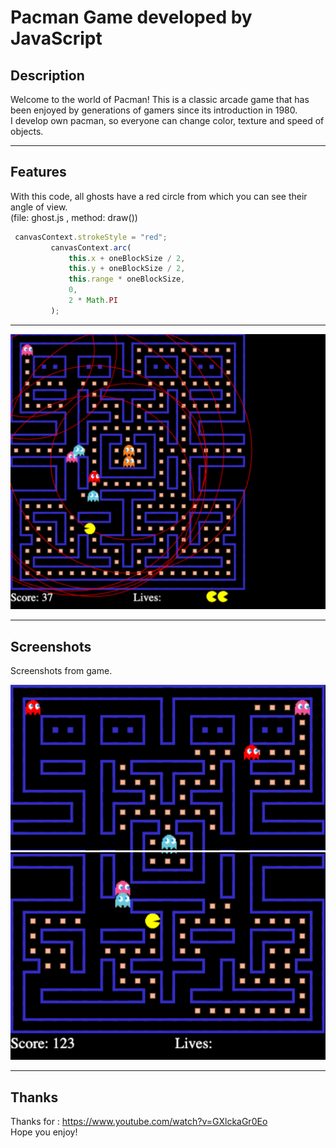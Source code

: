 # Pacman Game developed by JavaScript

## Description

Welcome to the world of Pacman! This is a classic arcade game that has been enjoyed by generations of gamers since its introduction in 1980. <br />
I develop own pacman, so everyone can change color, texture and speed of objects.

---

## Features

With this code, all ghosts have a red circle from which you can see their angle of view. <br />
(file: ghost.js , method: draw())

```javascript
 canvasContext.strokeStyle = "red";
         canvasContext.arc(
             this.x + oneBlockSize / 2,
             this.y + oneBlockSize / 2,
             this.range * oneBlockSize,
             0,
             2 * Math.PI
         );
```

---

![Screenshot](3.png)

---

## Screenshots

Screenshots from game. <br />

![Screenshot](1.png)
![Screenshot](2.png)

---

## Thanks

Thanks for : https://www.youtube.com/watch?v=GXlckaGr0Eo <br />
Hope you enjoy!
